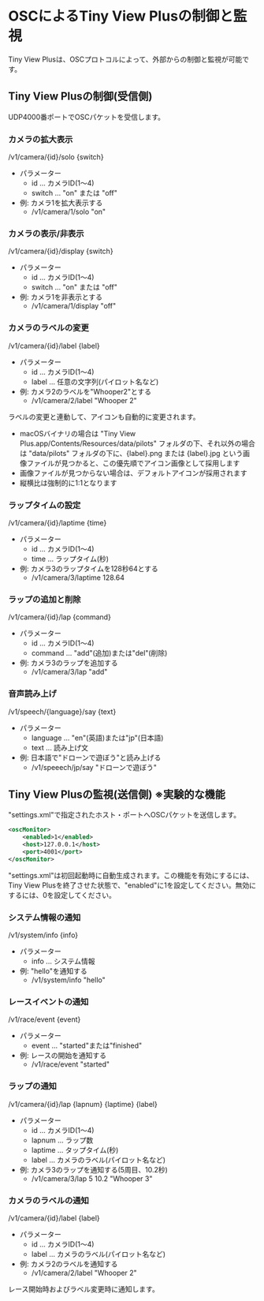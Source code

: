 # OSCによるTiny View Plusの制御と監視

Tiny View Plusは、OSCプロトコルによって、外部からの制御と監視が可能です。

## Tiny View Plusの制御(受信側)

UDP4000番ポートでOSCパケットを受信します。

### カメラの拡大表示

/v1/camera/{id}/solo {switch}

- パラメーター
  - id ... カメラID(1～4)
  - switch ... "on" または "off"
- 例: カメラ1を拡大表示する
  - /v1/camera/1/solo "on"

### カメラの表示/非表示

/v1/camera/{id}/display {switch}

- パラメーター
  - id ... カメラID(1～4)
  - switch ... "on" または "off"
- 例: カメラ1を非表示とする
  - /v1/camera/1/display "off"

### カメラのラベルの変更

/v1/camera/{id}/label {label}

- パラメーター
  - id ... カメラID(1～4)
  - label ... 任意の文字列(パイロット名など)
- 例: カメラ2のラベルを"Whooper2"とする
  - /v1/camera/2/label "Whooper 2"

ラベルの変更と連動して、アイコンも自動的に変更されます。

- macOSバイナリの場合は "Tiny View Plus.app/Contents/Resources/data/pilots" フォルダの下、それ以外の場合は "data/pilots" フォルダの下に、{label}.png または {label}.jpg という画像ファイルが見つかると、この優先順でアイコン画像として採用します
- 画像ファイルが見つからない場合は、デフォルトアイコンが採用されます
- 縦横比は強制的に1:1となります

### ラップタイムの設定

/v1/camera/{id}/laptime {time}

- パラメーター
  - id ... カメラID(1～4)
  - time ... ラップタイム(秒)
- 例: カメラ3のラップタイムを128秒64とする
  - /v1/camera/3/laptime 128.64

### ラップの追加と削除

/v1/camera/{id}/lap {command}

- パラメーター
  - id ... カメラID(1～4)
  - command ... "add"(追加)または"del"(削除)
- 例: カメラ3のラップを追加する
  - /v1/camera/3/lap "add"

### 音声読み上げ

/v1/speech/{language}/say {text}

- パラメーター
  - language ... "en"(英語)または"jp"(日本語)
  - text ... 読み上げ文
- 例: 日本語で"ドローンで遊ぼう"と読み上げる
  - /v1/speeech/jp/say "ドローンで遊ぼう"

## Tiny View Plusの監視(送信側) ※実験的な機能

"settings.xml"で指定されたホスト・ポートへOSCパケットを送信します。

```xml
<oscMonitor>
    <enabled>1</enabled>
    <host>127.0.0.1</host>
    <port>4001</port>
</oscMonitor>
```

"settings.xml"は初回起動時に自動生成されます。この機能を有効にするには、Tiny View Plusを終了させた状態で、"enabled"に1を設定してください。無効にするには、0を設定してください。

### システム情報の通知

/v1/system/info {info}

- パラメーター
  - info ... システム情報
- 例: "hello"を通知する
  - /v1/system/info "hello"

### レースイベントの通知

/v1/race/event {event}

- パラメーター
  - event ... "started"または"finished"
- 例: レースの開始を通知する
  - /v1/race/event "started"

### ラップの通知

/v1/camera/{id}/lap {lapnum} {laptime} {label}

- パラメーター
  - id ... カメラID(1～4)
  - lapnum ... ラップ数
  - laptime ... タップタイム(秒)
  - label ... カメラのラベル(パイロット名など)
- 例: カメラ3のラップを通知する(5周目、10.2秒)
  - /v1/camera/3/lap 5 10.2 "Whooper 3"

### カメラのラベルの通知

/v1/camera/{id}/label {label}

- パラメーター
  - id ... カメラID(1～4)
  - label ... カメラのラベル(パイロット名など)
- 例: カメラ2のラベルを通知する
  - /v1/camera/2/label "Whooper 2"

レース開始時およびラベル変更時に通知します。
